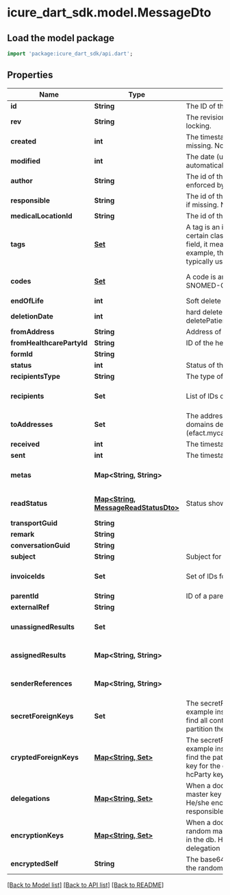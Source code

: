 # icure_dart_sdk.model.MessageDto

## Load the model package
```dart
import 'package:icure_dart_sdk/api.dart';
```

## Properties
Name | Type | Description | Notes
------------ | ------------- | ------------- | -------------
**id** | **String** | The ID of the message. We encourage using either a v4 UUID or a HL7 Id. |
**rev** | **String** | The revision of the message in the database, used for conflict management / optimistic locking. | [optional]
**created** | **int** | The timestamp (unix epoch in ms) of creation of this entity, will be filled automatically if missing. Not enforced by the application server. | [optional]
**modified** | **int** | The date (unix epoch in ms) of the latest modification of this entity, will be filled automatically if missing. Not enforced by the application server. | [optional]
**author** | **String** | The id of the User that has created this entity, will be filled automatically if missing. Not enforced by the application server. | [optional]
**responsible** | **String** | The id of the HealthcareParty that is responsible for this entity, will be filled automatically if missing. Not enforced by the application server. | [optional]
**medicalLocationId** | **String** | The id of the medical location where this entity was created. | [optional]
**tags** | [**Set<CodeStubDto>**](CodeStubDto.md) | A tag is an item from a codification system that qualifies an entity as being member of a certain class, whatever the value it might have taken. If the tag qualifies the content of a field, it means that whatever the content of the field, the tag will always apply. For example, the label of a field is qualified using a tag. LOINC is a codification system typically used for tags. | [default to const {}]
**codes** | [**Set<CodeStubDto>**](CodeStubDto.md) | A code is an item from a codification system that qualifies the content of this entity. SNOMED-CT, ICPC-2 or ICD-10 codifications systems can be used for codes | [default to const {}]
**endOfLife** | **int** | Soft delete (unix epoch in ms) timestamp of the object. | [optional]
**deletionDate** | **int** | hard delete (unix epoch in ms) timestamp of the object. Filled automatically when deletePatient is called. | [optional]
**fromAddress** | **String** | Address of the sender of the message | [optional]
**fromHealthcarePartyId** | **String** | ID of the healthcare party sending the message | [optional]
**formId** | **String** |  | [optional]
**status** | **int** | Status of the message | [optional]
**recipientsType** | **String** | The type of user who is the recipient of this message | [optional]
**recipients** | **Set<String>** | List of IDs of healthcare parties to whom the message is addressed | [default to const {}]
**toAddresses** | **Set<String>** | The address of the recipient of the message. Format is of an email address with extra domains defined for mycarenet and ehealth: (efact.mycarenet.be/eattest.mycarenet.be/chapter4.mycarenet.be/ehbox.ehealth.fgov.be) | [default to const {}]
**received** | **int** | The timestamp (unix epoch in ms) when the message was received | [optional]
**sent** | **int** | The timestamp (unix epoch in ms) when the message was sent | [optional]
**metas** | **Map<String, String>** |  | [default to const {}]
**readStatus** | [**Map<String, MessageReadStatusDto>**](MessageReadStatusDto.md) | Status showing whether the message is read or not and the time of reading | [default to const {}]
**transportGuid** | **String** |  | [optional]
**remark** | **String** |  | [optional]
**conversationGuid** | **String** |  | [optional]
**subject** | **String** | Subject for the message | [optional]
**invoiceIds** | **Set<String>** | Set of IDs for invoices in the message | [default to const {}]
**parentId** | **String** | ID of a parent in a message conversation | [optional]
**externalRef** | **String** |  | [optional]
**unassignedResults** | **Set<String>** |  | [default to const {}]
**assignedResults** | **Map<String, String>** |  | [default to const {}]
**senderReferences** | **Map<String, String>** |  | [default to const {}]
**secretForeignKeys** | **Set<String>** | The secretForeignKeys are filled at the to many end of a one to many relationship (for example inside Contact for the Patient -> Contacts relationship). Used when we want to find all contacts for a specific patient. These keys are in clear. You can have several to partition the medical document space. | [default to const {}]
**cryptedForeignKeys** | [**Map<String, Set<DelegationDto>>**](Set.md) | The secretForeignKeys are filled at the to many end of a one to many relationship (for example inside Contact for the Patient -> Contacts relationship). Used when we want to find the patient for a specific contact. These keys are the encrypted id (using the hcParty key for the delegate) that can be found in clear inside the patient. ids encrypted using the hcParty keys. | [default to const {}]
**delegations** | [**Map<String, Set<DelegationDto>>**](Set.md) | When a document is created, the responsible generates a cryptographically random master key (never to be used for something else than referencing from other entities). He/she encrypts it using his own AES exchange key and stores it as a delegation. The responsible is thus always in the delegations as well | [default to const {}]
**encryptionKeys** | [**Map<String, Set<DelegationDto>>**](Set.md) | When a document needs to be encrypted, the responsible generates a cryptographically random master key (different from the delegation key, never to appear in clear anywhere in the db. He/she encrypts it using his own AES exchange key and stores it as a delegation | [default to const {}]
**encryptedSelf** | **String** | The base64 encoded data of this object, formatted as JSON and encrypted in AES using the random master key from encryptionKeys. | [optional]

[[Back to Model list]](../README.md#documentation-for-models) [[Back to API list]](../README.md#documentation-for-api-endpoints) [[Back to README]](../README.md)
